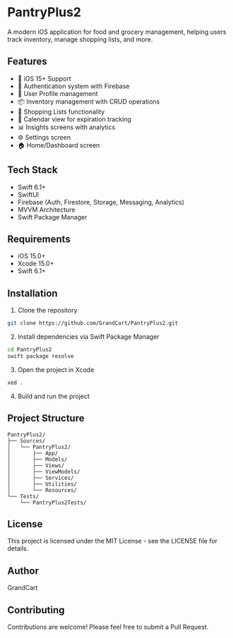 # PantryPlus2

A modern iOS application for food and grocery management, helping users track inventory, manage shopping lists, and more.

## Features

- 📱 iOS 15+ Support
- 🔐 Authentication system with Firebase
- 👤 User Profile management
- 📦 Inventory management with CRUD operations
- 🛒 Shopping Lists functionality
- 📅 Calendar view for expiration tracking
- 📊 Insights screens with analytics
- ⚙️ Settings screen
- 🏠 Home/Dashboard screen

## Tech Stack

- Swift 6.1+
- SwiftUI
- Firebase (Auth, Firestore, Storage, Messaging, Analytics)
- MVVM Architecture
- Swift Package Manager

## Requirements

- iOS 15.0+
- Xcode 15.0+
- Swift 6.1+

## Installation

1. Clone the repository
```bash
git clone https://github.com/GrandCart/PantryPlus2.git
```

2. Install dependencies via Swift Package Manager
```bash
cd PantryPlus2
swift package resolve
```

3. Open the project in Xcode
```bash
xed .
```

4. Build and run the project

## Project Structure

```
PantryPlus2/
├── Sources/
│   └── PantryPlus2/
│       ├── App/
│       ├── Models/
│       ├── Views/
│       ├── ViewModels/
│       ├── Services/
│       ├── Utilities/
│       └── Resources/
└── Tests/
    └── PantryPlus2Tests/
```

## License

This project is licensed under the MIT License - see the LICENSE file for details.

## Author

GrandCart

## Contributing

Contributions are welcome! Please feel free to submit a Pull Request. 